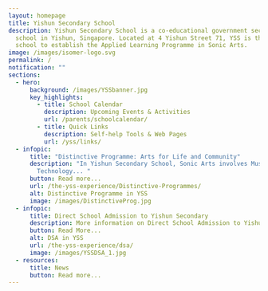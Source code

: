 ```yaml
---
layout: homepage
title: Yishun Secondary School
description: Yishun Secondary School is a co-educational government secondary
  school in Yishun, Singapore. Located at 4 Yishun Street 71, YSS is the first
  school to establish the Applied Learning Programme in Sonic Arts.
image: /images/isomer-logo.svg
permalink: /
notification: ""
sections:
  - hero:
      background: /images/YSSbanner.jpg
      key_highlights:
        - title: School Calendar
          description: Upcoming Events & Activities
          url: /parents/schoolcalendar/
        - title: Quick Links
          description: Self-help Tools & Web Pages
          url: /yss/links/
  - infopic:
      title: "Distinctive Programme: Arts for Life and Community"
      description: "In Yishun Secondary School, Sonic Arts involves Music, Media and
        Technology... "
      button: Read more...
      url: /the-yss-experience/Distinctive-Programmes/
      alt: Distinctive Programme in YSS
      image: /images/DistinctiveProg.jpg
  - infopic:
      title: Direct School Admission to Yishun Secondary
      description: More information on Direct School Admission to Yishun Secondary...
      button: Read More...
      alt: DSA in YSS
      url: /the-yss-experience/dsa/
      image: /images/YSSDSA_1.jpg
  - resources:
      title: News
      button: Read more...
---
```

